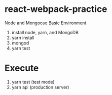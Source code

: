 # react-webpack-practice

Node and Mongoose Basic Environment

1. install node, yarn, and MongoDB
2. yarn install
3. mongod
4. yarn test

# Execute

1. yarn test (test mode)
2. yarn api  (production server)
